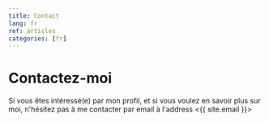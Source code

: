 ```yaml
---
title: Contact
lang: fr
ref: articles
categories: [fr]
---
```

# Contactez-moi

Si vous êtes intéressé(e) par mon profil, et si vous voulez en savoir plus sur moi, n'hésitez pas à me contacter par email à l'address <{{ site.email }}>